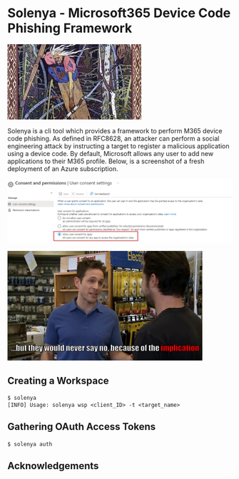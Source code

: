 # Solenya - Microsoft365 Device Code Phishing Framework



![solenya](/images/babayaga.jpg)



Solenya is a cli tool which provides a framework to perform M365 device code phishing. As defined in RFC8628, an attacker can perform a social engineering attack by instructing a target to register a malicious application using a device code. By default, Microsoft allows any user to add new applications to their M365 profile. Below, is a screenshot of a fresh deployment of an Azure subscription.


![default_permissions](/images/default_permissions.png)


![implication](/images/implication-dennis.gif)
## Creating a Workspace
```
$ solenya 
[INFO] Usage: solenya wsp <client_ID> -t <target_name>
```

## Gathering OAuth Access Tokens 
```
$ solenya auth 
```

## Acknowledgements



